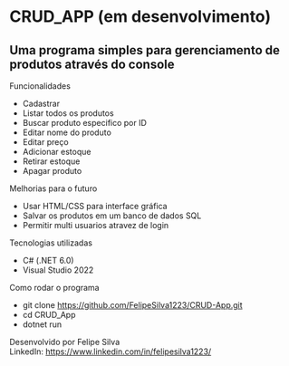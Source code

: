 # CRUD_APP (em desenvolvimento)

## Uma programa simples para gerenciamento de produtos através do console

Funcionalidades
- Cadastrar
- Listar todos os produtos
- Buscar produto especifico por ID
- Editar nome do produto
- Editar preço
- Adicionar estoque
- Retirar estoque
- Apagar produto

Melhorias para o futuro
- Usar HTML/CSS para interface gráfica
- Salvar os produtos em um banco de dados SQL
- Permitir multi usuarios atravez de login

Tecnologias utilizadas
- C# (.NET 6.0)
- Visual Studio 2022

Como rodar o programa
- git clone https://github.com/FelipeSilva1223/CRUD-App.git
- cd CRUD_App
- dotnet run

Desenvolvido por Felipe Silva <br>
LinkedIn: https://www.linkedin.com/in/felipesilva1223/